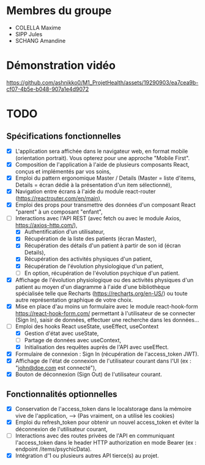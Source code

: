 # Membres du groupe
- COLELLA Maxime
- SIPP Jules
- SCHANG Amandine

# Démonstration vidéo

https://github.com/ashnikko0/M1_ProjetHealth/assets/19290903/ea7cea9b-cf07-4b5e-b048-907a1e4d9072

# TODO

## Spécifications fonctionnelles

- [X] L'application sera affichée dans le navigateur web, en format mobile (orientation portrait). Vous opterez pour une approche "Mobile First".
- [X] Composition de l'application à l'aide de plusieurs composants React, conçus et implémentés par vos soins,
- [X] Emploi du pattern ergonomique Master / Details (Master = liste d'items, Details = écran dédié à la présentation d'un item sélectionné),
- [X] Navigation entre écrans à l'aide du module react-router (https://reactrouter.com/en/main),
- [X] Emploi des props pour transmettre des données d'un composant React "parent" à un composant "enfant",
- [ ]  Interactions avec l'API REST (avec fetch ou avec le module Axios, https://axios-http.com/),
    - [X] Authentification d'un utilisateur,
    - [X] Récupération de la liste des patients (écran Master),
    - [X] Récupération des détails d'un patient à partir de son id (écran Details),
    - [X] Récupération des activités physiques d'un patient,
    - [X] Récupération de l'évolution physiologique d'un patient,
    - [ ] En option, récupération de l'évolution psychique d'un patient.
- [X] Affichage de l'évolution physiologique ou des activités physiques d'un patient au moyen d'un diagramme à l'aide d'une bibliothèque spécialisée telle que Recharts (https://recharts.org/en-US/) ou toute autre représentation graphique de votre choix.
- [X] Mise en place d'au moins un formulaire avec le module react-hook-form https://react-hook-form.com/ permettant à l'utilisateur de se connecter (Sign In), saisir de données, effectuer une recherche dans les données…
- [ ] Emploi des hooks React useState, useEffect, useContext
    - [X] Gestion d'état avec useState,
    - [ ] Partage de données avec useContext,
    - [X] Initialisation des requêtes auprès de l'API avec useEffect.
- [X] Formulaire de connexion : Sign In (récupération de l'access_token JWT).
- [x] Affichage de l'état de connexion de l'utilisateur courant dans l'UI (ex : "john@doe.com est connecté"),
- [x] Bouton de déconnexion (Sign Out) de l'utilisateur courant.

## Fonctionnalités optionnelles

- [X] Conservation de l'access_token dans le localstorage dans la mémoire vive de l'application, --> (Pas vraiment, on a utilisé les cookies)
- [x] Emploi du refresh_token pour obtenir un nouvel access_token et éviter la déconnexion de l'utilisateur courant,
- [ ] Interactions avec des routes privées de l'API en communiquant l'access_token dans le header HTTP authorization en mode Bearer (ex : endpoint /items/psychicData).
- [X] Intégration d'1 ou plusieurs autres API tierce(s) au projet.
